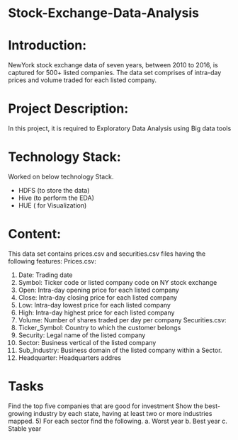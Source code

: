 # Stock-Exchange-Data-Analysis
# Introduction: 
NewYork stock exchange data of seven years, between 2010 to 2016, is captured for 500+ listed companies. 
The data set comprises of intra-day prices and volume traded for each listed company.
# Project Description:
In this project, it is required to Exploratory Data Analysis using Big data tools 
# Technology Stack:
Worked on below technology Stack.
- HDFS (to store the data)
- Hive (to perform the EDA)
- HUE ( for Visualization)
# Content: 
This data set contains prices.csv and securities.csv files having the following 
features:
Prices.csv:
1. Date: Trading date
2. Symbol: Ticker code or listed company code on NY stock exchange
3. Open: Intra-day opening price for each listed company
4. Close: Intra-day closing price for each listed company
5. Low: Intra-day lowest price for each listed company
6. High: Intra-day highest price for each listed company
7. Volume: Number of shares traded per day per company
Securities.csv:
1. Ticker_Symbol: Country to which the customer belongs
2. Security: Legal name of the listed company
3. Sector: Business vertical of the listed company
4. Sub_Industry: Business domain of the listed company within a Sector.
5. Headquarter: Headquarters addres

# Tasks
Find the top five companies that are good for investment
Show the best-growing industry by each state, having at least two or more industries 
mapped.
5) For each sector find the following.
a. Worst year
b. Best year
c. Stable year
